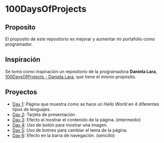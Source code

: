 # 100DaysOfProjects

## Proposito 
El proposito de este repositorio es mejorar y aumentar mi portafolio como programador. 

## Inspiración 
Se tomó como inspiración un repositorio de la programadora **Daniela Lara**, [100DaysOfProjects - Daniela Lara](https://github.com/lara-vel-dev/100DaysOfProjects), que tiene el mismo propósito. 

## Proyectos

- [Day 1](https://github.com/BarrigueteHector/100DaysOfProjects/tree/main/Day01): Página que muestra como se hace un _Hello World_ en 4 diferentes tipos de lenguajes. 
- [Day 2](https://github.com/BarrigueteHector/100DaysOfProjects/tree/main/Day02): Tarjeta de presentación.
- [Day 3](https://github.com/BarrigueteHector/100DaysOfProjects/tree/main/Day03): Efecto al mostrar el contenido de la página. (intermedio) 
- [Day 4](https://github.com/BarrigueteHector/100DaysOfProjects/tree/main/Day04): Uso de botón para mostrar una imagen.
- [Day 5](https://github.com/BarrigueteHector/100DaysOfProjects/tree/main/Day05): Uso de botnes para cambiar el tema de la página.
- [Day 6](https://github.com/BarrigueteHector/100DaysOfProjects/tree/main/Day06): Efecto en la barra de navegación. (sencillo)